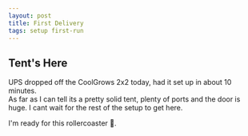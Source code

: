 ```yaml
---
layout: post
title: First Delivery
tags: setup first-run
---
```

## Tent's Here
UPS dropped off the CoolGrows 2x2 today, had it set up in about 10 minutes.  
As far as I can tell its a pretty solid tent, plenty of ports and the door is huge. I cant wait for the rest of the setup to get here.

I'm ready for this rollercoaster 🎢.